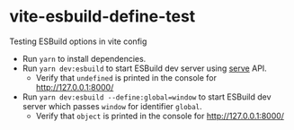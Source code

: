 # vite-esbuild-define-test

Testing ESBuild options in vite config

- Run `yarn` to install dependencies.
- Run `yarn dev:esbuild` to start ESBuild dev server using [serve](https://esbuild.github.io/api/#serve) API.
  - Verify that `undefined` is printed in the console for http://127.0.0.1:8000/
- Run `yarn dev:esbuild --define:global=window` to start ESBuild dev server which passes `window` for identifier `global`.
  - Verify that `object` is printed in the console for http://127.0.0.1:8000/
